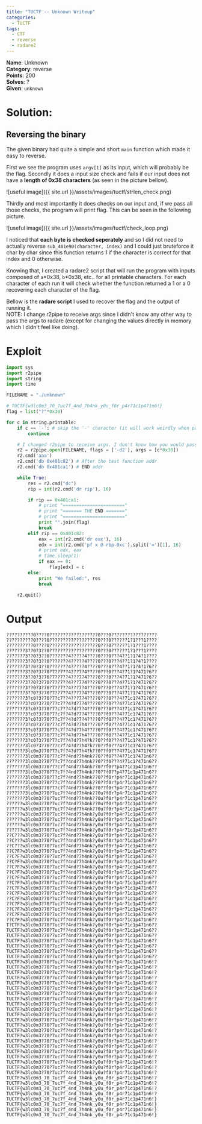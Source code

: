 ```yaml
---
title: "TUCTF -- Unknown Writeup"
categories:
  - TUCTF
tags:
  - CTF
  - reverse
  - radare2
---
```


<div class="notice--info">
<strong>Name</strong>: Unknown<br>
<strong>Category</strong>: reverse<br>
<strong>Points</strong>: 200<br>
<strong>Solves</strong>: ?<br>
<strong>Given</strong>: <code>unknown</code>
</div>


# Solution:
## Reversing the binary
The given binary had quite a simple and short `main` function which made it easy to reverse.

First we see the program uses `argv[1]` as its input, which will probably be the flag. Secondly it does a input size check and fails if our input does not have a **length of 0x38 characters** (as seen in the picture bellow).

![useful image]({{ site.url }}/assets/images/tuctf/strlen_check.png)

Thirdly and most importantly it does checks on our input and, if we pass all those checks, the program will print flag. This can be seen in the following picture.

![useful image]({{ site.url }}/assets/images/tuctf/check_loop.png)

I noticed that **each byte is checked seperately** and so I did not need to actually reverse `sub_401e90(character, index)` and I could just bruteforce it char by char since this function returns 1 if the character is correct for that index and 0 otherwise.

Knowing that, I created a radare2 script that will run the program with inputs composed of `a`\*0x38, `b`\*0x38, etc.. for all printable characters. For each character of each run it will check whether the function returned a 1 or a 0 recovering each character of the flag.

Bellow is the **radare script** I used to recover the flag and the output of running it.<br>
NOTE: I change r2pipe to receive args since I didn't know any other way to pass the args to radare (except for changing the values directly in memory which I didn't feel like doing).

# Exploit
```python
import sys
import r2pipe
import string
import time

FILENAME = "./unknown"

# TUCTF{w3lc0m3_70_7uc7f_4nd_7h4nk_y0u_f0r_p4r71c1p471n6!}
flag = list("?"*0x38)

for c in string.printable:
    if c == '-': # skip the '-' character (it will work weirdly when passing it to r2's arguments)
        continue

    # I changed r2pipe to receive args. I don't know how you would pass arguments otherwise inside radare, but if you <char>? enougth you might find a way
    r2 = r2pipe.open(FILENAME, flags = ['-d2'], args = [c*0x38])
    r2.cmd('aaa')
    r2.cmd('db 0x401c82') # After the test function addr
    r2.cmd('db 0x401ca1') # END addr

    while True:
        res = r2.cmd("dc")
        rip = int(r2.cmd('dr rip'), 16)

        if rip == 0x401ca1:
            # print "======================="
            # print "======= THE END ======="
            # print "======================="
            print "".join(flag)
            break
        elif rip == 0x401c82:
            eax = int(r2.cmd('dr eax'), 16)
            edx = int(r2.cmd('pf x @ rbp-0xc').split('=')[1], 16)
            # print edx, eax
            # time.sleep(1)
            if eax == 0:
                flag[edx] = c
        else:
            print "We failed:", res
            break

    r2.quit()
```

# Output
```
??????????0????0??????????????????0???0?????????????????
??????????0????0??????????????????0???0??????1?1???1????
??????????0????0??????????????????0???0??????1?1???1????
???????3??0?3??0??????????????????0???0??????1?1???1????
???????3??0?3??0???????4?????4????0???0???4??1?1?4?1????
???????3??0?3??0???????4?????4????0???0???4??1?1?4?1????
???????3??0?3??0???????4?????4????0???0???4??1?1?4?1?6??
???????3??0?3?70?7??7??4???7?4????0???0???4?71?1?471?6??
???????3??0?3?70?7??7??4???7?4????0???0???4?71?1?471?6??
???????3??0?3?70?7??7??4???7?4????0???0???4?71?1?471?6??
???????3??0?3?70?7??7??4???7?4????0???0???4?71?1?471?6??
???????3??0?3?70?7??7??4???7?4????0???0???4?71?1?471?6??
???????3?c0?3?70?7?c7??4???7?4????0???0???4?71c1?471?6??
???????3?c0?3?70?7?c7??4?d?7?4????0???0???4?71c1?471?6??
???????3?c0?3?70?7?c7??4?d?7?4????0???0???4?71c1?471?6??
???????3?c0?3?70?7?c7f?4?d?7?4????0??f0???4?71c1?471?6??
???????3?c0?3?70?7?c7f?4?d?7?4????0??f0???4?71c1?471?6??
???????3?c0?3?70?7?c7f?4?d?7h4????0??f0???4?71c1?471?6??
???????3?c0?3?70?7?c7f?4?d?7h4????0??f0???4?71c1?471?6??
???????3?c0?3?70?7?c7f?4?d?7h4????0??f0???4?71c1?471?6??
???????3?c0?3?70?7?c7f?4?d?7h4?k??0??f0???4?71c1?471?6??
???????3lc0?3?70?7?c7f?4?d?7h4?k??0??f0???4?71c1?471?6??
???????3lc0m3?70?7?c7f?4?d?7h4?k??0??f0???4?71c1?471?6??
???????3lc0m3?70?7?c7f?4nd?7h4nk??0??f0???4?71c1?471n6??
???????3lc0m3?70?7?c7f?4nd?7h4nk??0??f0???4?71c1?471n6??
???????3lc0m3?70?7?c7f?4nd?7h4nk??0??f0??p4?71c1p471n6??
???????3lc0m3?70?7?c7f?4nd?7h4nk??0??f0??p4?71c1p471n6??
???????3lc0m3?70?7?c7f?4nd?7h4nk??0??f0r?p4r71c1p471n6??
???????3lc0m3?70?7?c7f?4nd?7h4nk??0??f0r?p4r71c1p471n6??
???????3lc0m3?70?7?c7f?4nd?7h4nk??0??f0r?p4r71c1p471n6??
???????3lc0m3?70?7uc7f?4nd?7h4nk??0u?f0r?p4r71c1p471n6??
???????3lc0m3?70?7uc7f?4nd?7h4nk??0u?f0r?p4r71c1p471n6??
??????w3lc0m3?70?7uc7f?4nd?7h4nk??0u?f0r?p4r71c1p471n6??
??????w3lc0m3?70?7uc7f?4nd?7h4nk??0u?f0r?p4r71c1p471n6??
??????w3lc0m3?70?7uc7f?4nd?7h4nk?y0u?f0r?p4r71c1p471n6??
??????w3lc0m3?70?7uc7f?4nd?7h4nk?y0u?f0r?p4r71c1p471n6??
??????w3lc0m3?70?7uc7f?4nd?7h4nk?y0u?f0r?p4r71c1p471n6??
??????w3lc0m3?70?7uc7f?4nd?7h4nk?y0u?f0r?p4r71c1p471n6??
??C???w3lc0m3?70?7uc7f?4nd?7h4nk?y0u?f0r?p4r71c1p471n6??
??C???w3lc0m3?70?7uc7f?4nd?7h4nk?y0u?f0r?p4r71c1p471n6??
??C???w3lc0m3?70?7uc7f?4nd?7h4nk?y0u?f0r?p4r71c1p471n6??
??C?F?w3lc0m3?70?7uc7f?4nd?7h4nk?y0u?f0r?p4r71c1p471n6??
??C?F?w3lc0m3?70?7uc7f?4nd?7h4nk?y0u?f0r?p4r71c1p471n6??
??C?F?w3lc0m3?70?7uc7f?4nd?7h4nk?y0u?f0r?p4r71c1p471n6??
??C?F?w3lc0m3?70?7uc7f?4nd?7h4nk?y0u?f0r?p4r71c1p471n6??
??C?F?w3lc0m3?70?7uc7f?4nd?7h4nk?y0u?f0r?p4r71c1p471n6??
??C?F?w3lc0m3?70?7uc7f?4nd?7h4nk?y0u?f0r?p4r71c1p471n6??
??C?F?w3lc0m3?70?7uc7f?4nd?7h4nk?y0u?f0r?p4r71c1p471n6??
??C?F?w3lc0m3?70?7uc7f?4nd?7h4nk?y0u?f0r?p4r71c1p471n6??
??C?F?w3lc0m3?70?7uc7f?4nd?7h4nk?y0u?f0r?p4r71c1p471n6??
??C?F?w3lc0m3?70?7uc7f?4nd?7h4nk?y0u?f0r?p4r71c1p471n6??
??C?F?w3lc0m3?70?7uc7f?4nd?7h4nk?y0u?f0r?p4r71c1p471n6??
??C?F?w3lc0m3?70?7uc7f?4nd?7h4nk?y0u?f0r?p4r71c1p471n6??
??C?F?w3lc0m3?70?7uc7f?4nd?7h4nk?y0u?f0r?p4r71c1p471n6??
??C?F?w3lc0m3?70?7uc7f?4nd?7h4nk?y0u?f0r?p4r71c1p471n6??
T?CTF?w3lc0m3?70?7uc7f?4nd?7h4nk?y0u?f0r?p4r71c1p471n6??
TUCTF?w3lc0m3?70?7uc7f?4nd?7h4nk?y0u?f0r?p4r71c1p471n6??
TUCTF?w3lc0m3?70?7uc7f?4nd?7h4nk?y0u?f0r?p4r71c1p471n6??
TUCTF?w3lc0m3?70?7uc7f?4nd?7h4nk?y0u?f0r?p4r71c1p471n6??
TUCTF?w3lc0m3?70?7uc7f?4nd?7h4nk?y0u?f0r?p4r71c1p471n6??
TUCTF?w3lc0m3?70?7uc7f?4nd?7h4nk?y0u?f0r?p4r71c1p471n6??
TUCTF?w3lc0m3?70?7uc7f?4nd?7h4nk?y0u?f0r?p4r71c1p471n6??
TUCTF?w3lc0m3?70?7uc7f?4nd?7h4nk?y0u?f0r?p4r71c1p471n6!?
TUCTF?w3lc0m3?70?7uc7f?4nd?7h4nk?y0u?f0r?p4r71c1p471n6!?
TUCTF?w3lc0m3?70?7uc7f?4nd?7h4nk?y0u?f0r?p4r71c1p471n6!?
TUCTF?w3lc0m3?70?7uc7f?4nd?7h4nk?y0u?f0r?p4r71c1p471n6!?
TUCTF?w3lc0m3?70?7uc7f?4nd?7h4nk?y0u?f0r?p4r71c1p471n6!?
TUCTF?w3lc0m3?70?7uc7f?4nd?7h4nk?y0u?f0r?p4r71c1p471n6!?
TUCTF?w3lc0m3?70?7uc7f?4nd?7h4nk?y0u?f0r?p4r71c1p471n6!?
TUCTF?w3lc0m3?70?7uc7f?4nd?7h4nk?y0u?f0r?p4r71c1p471n6!?
TUCTF?w3lc0m3?70?7uc7f?4nd?7h4nk?y0u?f0r?p4r71c1p471n6!?
TUCTF?w3lc0m3?70?7uc7f?4nd?7h4nk?y0u?f0r?p4r71c1p471n6!?
TUCTF?w3lc0m3?70?7uc7f?4nd?7h4nk?y0u?f0r?p4r71c1p471n6!?
TUCTF?w3lc0m3?70?7uc7f?4nd?7h4nk?y0u?f0r?p4r71c1p471n6!?
TUCTF?w3lc0m3?70?7uc7f?4nd?7h4nk?y0u?f0r?p4r71c1p471n6!?
TUCTF?w3lc0m3?70?7uc7f?4nd?7h4nk?y0u?f0r?p4r71c1p471n6!?
TUCTF?w3lc0m3?70?7uc7f?4nd?7h4nk?y0u?f0r?p4r71c1p471n6!?
TUCTF?w3lc0m3?70?7uc7f?4nd?7h4nk?y0u?f0r?p4r71c1p471n6!?
TUCTF?w3lc0m3?70?7uc7f?4nd?7h4nk?y0u?f0r?p4r71c1p471n6!?
TUCTF?w3lc0m3?70?7uc7f?4nd?7h4nk?y0u?f0r?p4r71c1p471n6!?
TUCTF?w3lc0m3?70?7uc7f?4nd?7h4nk?y0u?f0r?p4r71c1p471n6!?
TUCTF?w3lc0m3?70?7uc7f?4nd?7h4nk?y0u?f0r?p4r71c1p471n6!?
TUCTF?w3lc0m3?70?7uc7f?4nd?7h4nk?y0u?f0r?p4r71c1p471n6!?
TUCTF?w3lc0m3?70?7uc7f?4nd?7h4nk?y0u?f0r?p4r71c1p471n6!?
TUCTF?w3lc0m3_70_7uc7f_4nd_7h4nk_y0u_f0r_p4r71c1p471n6!?
TUCTF?w3lc0m3_70_7uc7f_4nd_7h4nk_y0u_f0r_p4r71c1p471n6!?
TUCTF{w3lc0m3_70_7uc7f_4nd_7h4nk_y0u_f0r_p4r71c1p471n6!?
TUCTF{w3lc0m3_70_7uc7f_4nd_7h4nk_y0u_f0r_p4r71c1p471n6!?
TUCTF{w3lc0m3_70_7uc7f_4nd_7h4nk_y0u_f0r_p4r71c1p471n6!}
TUCTF{w3lc0m3_70_7uc7f_4nd_7h4nk_y0u_f0r_p4r71c1p471n6!}
TUCTF{w3lc0m3_70_7uc7f_4nd_7h4nk_y0u_f0r_p4r71c1p471n6!}
TUCTF{w3lc0m3_70_7uc7f_4nd_7h4nk_y0u_f0r_p4r71c1p471n6!}
```